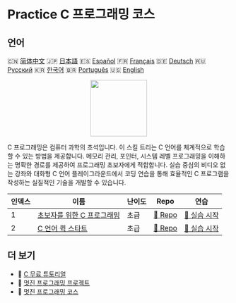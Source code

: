 # Practice C 프로그래밍 코스

## 언어

🇨🇳 [简体中文](README_zh.md) 🇯🇵 [日本語](README_ja.md) 🇪🇸 [Español](README_es.md) 🇫🇷 [Français](README_fr.md) 🇩🇪 [Deutsch](README_de.md) 🇷🇺 [Русский](README_ru.md) 🇰🇷 [한국어](README_ko.md) 🇧🇷 [Português](README_pt.md) 🇺🇸 [English](README.md) 

<div align="center">
<img width="128px" src="https://file.labex.io/path/GAbMWgBPUOxV.png">
</div>

C 프로그래밍은 컴퓨터 과학의 초석입니다. 이 스킬 트리는 C 언어를 체계적으로 학습할 수 있는 방법을 제공합니다. 메모리 관리, 포인터, 시스템 레벨 프로그래밍을 이해하는 명확한 경로를 제공하여 프로그래밍 초보자에게 적합합니다. 실습 중심의 비디오 없는 강좌와 대화형 C 언어 플레이그라운드에서 코딩 연습을 통해 효율적인 C 프로그램을 작성하는 실질적인 기술을 개발할 수 있습니다.

|   인덱스 | 이름                                                                                  | 난이도   | Repo                                                                 | 연습                                                                    |
|----------|---------------------------------------------------------------------------------------|----------|----------------------------------------------------------------------|-------------------------------------------------------------------------|
|        1 | [초보자를 위한 C 프로그래밍](https://labex.io/ko/courses/c-programming-for-beginners) | 초급     | [🔗 Repo](https://github.com/labex-labs/c-programming-for-beginners) | [🚀 실습 시작](https://labex.io/ko/courses/c-programming-for-beginners) |
|        2 | [C 언어 퀵 스타트](https://labex.io/ko/courses/quick-start-with-c)                    | 초급     | [🔗 Repo](https://github.com/labex-labs/quick-start-with-c)          | [🚀 실습 시작](https://labex.io/ko/courses/quick-start-with-c)          |

## 더 보기

- 🔗 [C 무료 튜토리얼](https://github.com/labex-labs/c-free-tutorials)
- 🔗 [멋진 프로그래밍 프로젝트](https://github.com/labex-labs/awesome-programming-projects)
- 🔗 [멋진 프로그래밍 코스](https://github.com/labex-labs/awesome-programming-courses)

